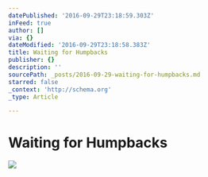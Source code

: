 ```yaml
---
datePublished: '2016-09-29T23:18:59.303Z'
inFeed: true
author: []
via: {}
dateModified: '2016-09-29T23:18:58.383Z'
title: Waiting for Humpbacks
publisher: {}
description: ''
sourcePath: _posts/2016-09-29-waiting-for-humpbacks.md
starred: false
_context: 'http://schema.org'
_type: Article

---
```

# Waiting for Humpbacks
![](https://the-grid-user-content.s3-us-west-2.amazonaws.com/6d5e6bfc-a41c-407b-b750-3ba3d1989539.jpg)